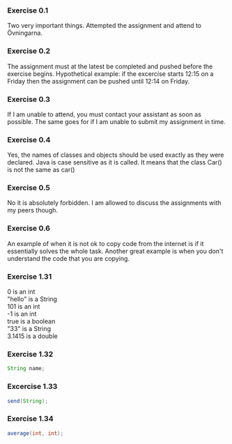 ### Exercise 0.1
Two very important things. Attempted the assignment and attend to Övningarna.

### Exercise 0.2

The assignment must at the latest be completed and pushed before the exercise begins. Hypothetical example: if the excercise starts 12:15 on a Friday then the assignment can be pushed until 12:14 on Friday.

### Exercise 0.3
If I am unable to attend, you must contact your assistant as soon as possible. The same goes for if I am unable to submit my assignment in time.

### Exercise 0.4
Yes, the names of classes and objects should be used exactly as they were declared. Java is case sensitive as it is called. It means that the class Car() is not the same as car()

### Exercise 0.5
No it is absolutely forbidden. I am allowed to discuss the assignments with my peers though.

### Exercise 0.6
An example of when it is not ok to copy code from the internet is if it essentially solves the whole task. Another great example is when you don't understand the code that you are copying.

### Exercise 1.31
0 is an int \
"hello" is a String \
101 is an int \
-1 is an int \
true is a boolean \
"33" is a String \
3.1415 is a double

### Exercise 1.32
```java
String name;
```
### Excercise 1.33
```java
send(String);
```
### Exercise 1.34
```java
average(int, int);
```